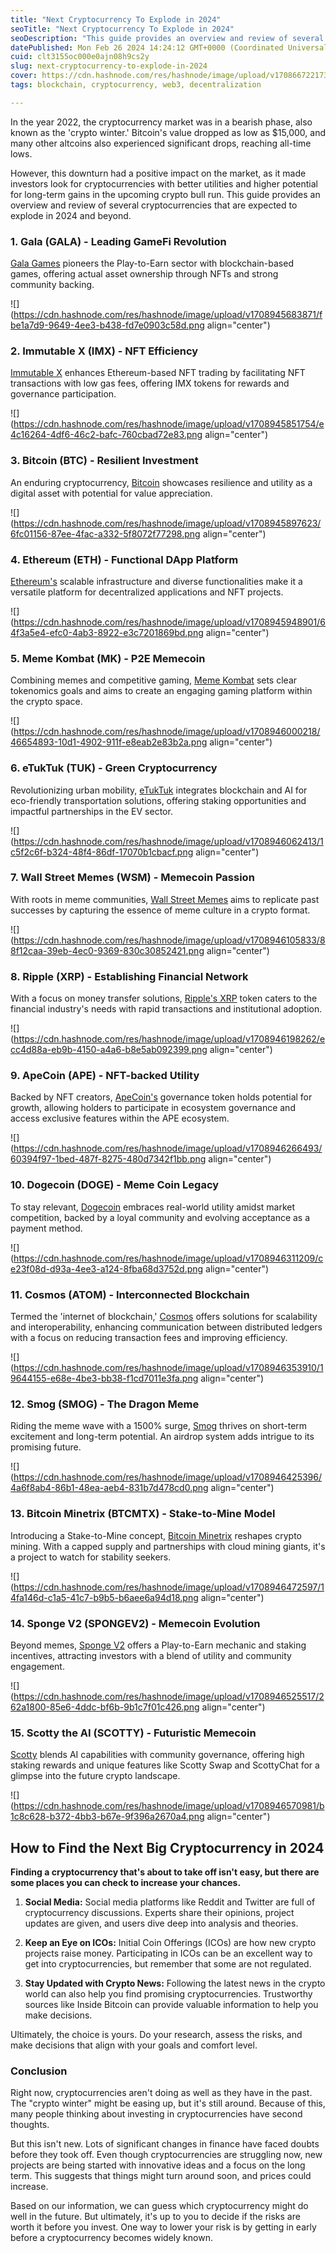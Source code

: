```yaml
---
title: "Next Cryptocurrency To Explode in 2024"
seoTitle: "Next Cryptocurrency To Explode in 2024"
seoDescription: "This guide provides an overview and review of several cryptocurrencies that are expected to explode in 2024 and beyond."
datePublished: Mon Feb 26 2024 14:24:12 GMT+0000 (Coordinated Universal Time)
cuid: clt3155oc000e0ajn08h9cs2y
slug: next-cryptocurrency-to-explode-in-2024
cover: https://cdn.hashnode.com/res/hashnode/image/upload/v1708667221730/c90bc0e7-4181-4db6-99c7-f14c1c0df3d2.png
tags: blockchain, cryptocurrency, web3, decentralization

---
```


In the year 2022, the cryptocurrency market was in a bearish phase, also known as the 'crypto winter.' Bitcoin's value dropped as low as $15,000, and many other altcoins also experienced significant drops, reaching all-time lows.

However, this downturn had a positive impact on the market, as it made investors look for cryptocurrencies with better utilities and higher potential for long-term gains in the upcoming crypto bull run. This guide provides an overview and review of several cryptocurrencies that are expected to explode in 2024 and beyond.

### 1\. Gala (GALA) - Leading GameFi Revolution

[Gala Games](https://gala.com/) pioneers the Play-to-Earn sector with blockchain-based games, offering actual asset ownership through NFTs and strong community backing.

![](https://cdn.hashnode.com/res/hashnode/image/upload/v1708945683871/fbe1a7d9-9649-4ee3-b438-fd7e0903c58d.png align="center")

### 2\. Immutable X (IMX) - NFT Efficiency

[Immutable X](https://www.immutable.com/) enhances Ethereum-based NFT trading by facilitating NFT transactions with low gas fees, offering IMX tokens for rewards and governance participation.

![](https://cdn.hashnode.com/res/hashnode/image/upload/v1708945851754/e4c16264-4df6-46c2-bafc-760cbad72e83.png align="center")

### 3\. Bitcoin (BTC) - Resilient Investment

An enduring cryptocurrency, [Bitcoin](https://bitcoin.org/en/) showcases resilience and utility as a digital asset with potential for value appreciation.

![](https://cdn.hashnode.com/res/hashnode/image/upload/v1708945897623/6fc01156-87ee-4fac-a332-5f8072f77298.png align="center")

### 4\. Ethereum (ETH) - Functional DApp Platform

[Ethereum's](https://ethereum.org/) scalable infrastructure and diverse functionalities make it a versatile platform for decentralized applications and NFT projects.

![](https://cdn.hashnode.com/res/hashnode/image/upload/v1708945948901/64f3a5e4-efc0-4ab3-8922-e3c7201869bd.png align="center")

### 5\. Meme Kombat (MK) - P2E Memecoin

Combining memes and competitive gaming, [Meme Kombat](https://memekombat.io/) sets clear tokenomics goals and aims to create an engaging gaming platform within the crypto space.

![](https://cdn.hashnode.com/res/hashnode/image/upload/v1708946000218/46654893-10d1-4902-911f-e8eab2e83b2a.png align="center")

### 6\. eTukTuk (TUK) - Green Cryptocurrency

Revolutionizing urban mobility, [eTukTuk](https://etuktuk.io/en) integrates blockchain and AI for eco-friendly transportation solutions, offering staking opportunities and impactful partnerships in the EV sector.

![](https://cdn.hashnode.com/res/hashnode/image/upload/v1708946062413/1c5f2c6f-b324-48f4-86df-17070b1cbacf.png align="center")

### 7\. Wall Street Memes (WSM) - Memecoin Passion

With roots in meme communities, [Wall Street Memes](https://wallstmemes.com/) aims to replicate past successes by capturing the essence of meme culture in a crypto format.

![](https://cdn.hashnode.com/res/hashnode/image/upload/v1708946105833/88f12caa-39eb-4ec0-9369-830c30852421.png align="center")

### 8\. Ripple (XRP) - Establishing Financial Network

With a focus on money transfer solutions, [Ripple's XRP](https://xrpl.org/index.html) token caters to the financial industry's needs with rapid transactions and institutional adoption.

![](https://cdn.hashnode.com/res/hashnode/image/upload/v1708946198262/ecc4d88a-eb9b-4150-a4a6-b8e5ab092399.png align="center")

### 9\. ApeCoin (APE) - NFT-backed Utility

Backed by NFT creators, [ApeCoin's](https://apecoin.com/) governance token holds potential for growth, allowing holders to participate in ecosystem governance and access exclusive features within the APE ecosystem.

![](https://cdn.hashnode.com/res/hashnode/image/upload/v1708946266493/60394f97-1bed-487f-8275-480d7342f1bb.png align="center")

### 10\. Dogecoin (DOGE) - Meme Coin Legacy

To stay relevant, [Dogecoin](https://dogecoin.com/) embraces real-world utility amidst market competition, backed by a loyal community and evolving acceptance as a payment method.

![](https://cdn.hashnode.com/res/hashnode/image/upload/v1708946311209/ce23f08d-d93a-4ee3-a124-8fba68d3752d.png align="center")

### 11\. Cosmos (ATOM) - Interconnected Blockchain

Termed the 'internet of blockchain,' [Cosmos](https://cosmos.network/) offers solutions for scalability and interoperability, enhancing communication between distributed ledgers with a focus on reducing transaction fees and improving efficiency.

![](https://cdn.hashnode.com/res/hashnode/image/upload/v1708946353910/19644155-e68e-4be3-bb38-f1cd7011e3fa.png align="center")

### 12\. Smog (SMOG) - The Dragon Meme

Riding the meme wave with a 1500% surge, [Smog](https://smogtoken.com/en?clickId=fx_b58219_235745613d378b5b12ec5243ab52220b_1) thrives on short-term excitement and long-term potential. An airdrop system adds intrigue to its promising future.

![](https://cdn.hashnode.com/res/hashnode/image/upload/v1708946425396/4a6f8ab4-86b1-48ea-aeb4-831b7d478cd0.png align="center")

### 13\. Bitcoin Minetrix (BTCMTX) - Stake-to-Mine Model

Introducing a Stake-to-Mine concept, [Bitcoin Minetrix](https://bitcoinminetrix.com/en) reshapes crypto mining. With a capped supply and partnerships with cloud mining giants, it's a project to watch for stability seekers.

![](https://cdn.hashnode.com/res/hashnode/image/upload/v1708946472597/14fa146d-c1a5-41c7-b9b5-b6aee6a94d18.png align="center")

### 14\. Sponge V2 (SPONGEV2) - Memecoin Evolution

Beyond memes, [Sponge V2](https://spongetoken.vip/en) offers a Play-to-Earn mechanic and staking incentives, attracting investors with a blend of utility and community engagement.

![](https://cdn.hashnode.com/res/hashnode/image/upload/v1708946525517/262a1800-85e6-4ddc-bf6b-9b1c7f01c426.png align="center")

### 15\. Scotty the AI (SCOTTY) - Futuristic Memecoin

[Scotty](https://scootytheai.xyz/) blends AI capabilities with community governance, offering high staking rewards and unique features like Scotty Swap and ScottyChat for a glimpse into the future crypto landscape.

![](https://cdn.hashnode.com/res/hashnode/image/upload/v1708946570981/b1c8c628-b372-4bb3-b67e-9f396a2670a4.png align="center")

## **How to Find the Next Big Cryptocurrency in 2024**

**Finding a cryptocurrency that's about to take off isn't easy, but there are some places you can check to increase your chances.**

1. **Social Media:** Social media platforms like Reddit and Twitter are full of cryptocurrency discussions. Experts share their opinions, project updates are given, and users dive deep into analysis and theories.
    
2. **Keep an Eye on ICOs:** Initial Coin Offerings (ICOs) are how new crypto projects raise money. Participating in ICOs can be an excellent way to get into cryptocurrencies, but remember that some are not regulated.
    
3. **Stay Updated with Crypto News:** Following the latest news in the crypto world can also help you find promising cryptocurrencies. Trustworthy sources like Inside Bitcoin can provide valuable information to help you make decisions.
    

Ultimately, the choice is yours. Do your research, assess the risks, and make decisions that align with your goals and comfort level.

### **Conclusion**

Right now, cryptocurrencies aren't doing as well as they have in the past. The "crypto winter" might be easing up, but it's still around. Because of this, many people thinking about investing in cryptocurrencies have second thoughts.

But this isn't new. Lots of significant changes in finance have faced doubts before they took off. Even though cryptocurrencies are struggling now, new projects are being started with innovative ideas and a focus on the long term. This suggests that things might turn around soon, and prices could increase.

Based on our information, we can guess which cryptocurrency might do well in the future. But ultimately, it's up to you to decide if the risks are worth it before you invest. One way to lower your risk is by getting in early before a cryptocurrency becomes widely known.